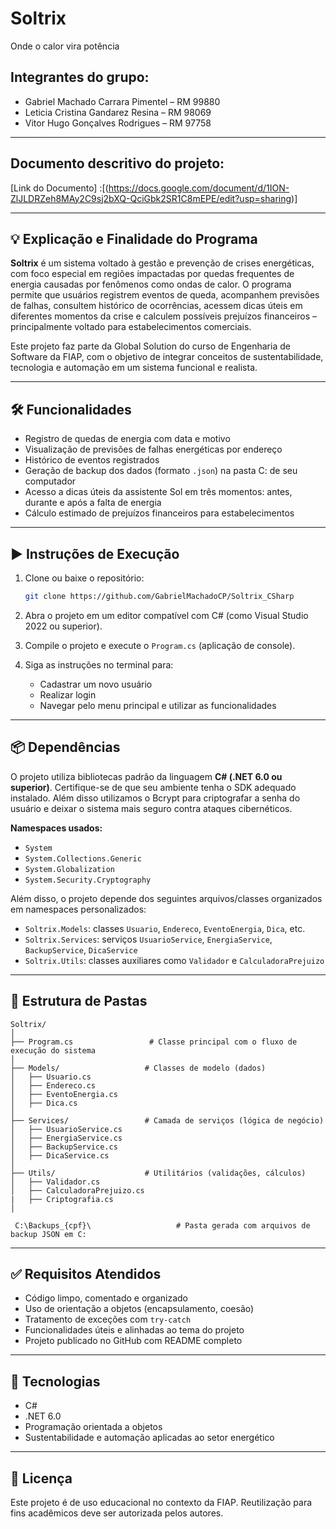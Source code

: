 # Soltrix  
Onde o calor vira potência

## Integrantes do grupo:

- Gabriel Machado Carrara Pimentel – RM 99880  
- Leticia Cristina Gandarez Resina – RM 98069  
- Vitor Hugo Gonçalves Rodrigues – RM 97758  

---

## Documento descritivo do projeto:
[Link do Documento] :[(https://docs.google.com/document/d/1ION-ZlJLDRZeh8MAy2C9sj2bXQ-QciGbk2SR1C8mEPE/edit?usp=sharing)]

---

## 💡 Explicação e Finalidade do Programa

**Soltrix** é um sistema voltado à gestão e prevenção de crises energéticas, com foco especial em regiões impactadas 
por quedas frequentes de energia causadas por fenômenos como ondas de calor. 
O programa permite que usuários registrem eventos de queda, acompanhem previsões de falhas, consultem histórico de ocorrências, 
acessem dicas úteis em diferentes momentos da crise e calculem possíveis prejuízos financeiros – 
principalmente voltado para estabelecimentos comerciais.

Este projeto faz parte da Global Solution do curso de Engenharia de Software da FIAP, com o objetivo de integrar 
conceitos de sustentabilidade, tecnologia e automação em um sistema funcional e realista.

---

## 🛠️ Funcionalidades

- Registro de quedas de energia com data e motivo
- Visualização de previsões de falhas energéticas por endereço
- Histórico de eventos registrados
- Geração de backup dos dados (formato `.json`) na pasta C: de seu computador
- Acesso a dicas úteis da assistente Sol em três momentos: antes, durante e após a falta de energia
- Cálculo estimado de prejuízos financeiros para estabelecimentos

---

## ▶️ Instruções de Execução

1. Clone ou baixe o repositório:
   ```bash
   git clone https://github.com/GabrielMachadoCP/Soltrix_CSharp
   ```

2. Abra o projeto em um editor compatível com C# (como Visual Studio 2022 ou superior).

3. Compile o projeto e execute o `Program.cs` (aplicação de console).

4. Siga as instruções no terminal para:
   - Cadastrar um novo usuário
   - Realizar login
   - Navegar pelo menu principal e utilizar as funcionalidades

---

## 📦 Dependências

O projeto utiliza bibliotecas padrão da linguagem **C# (.NET 6.0 ou superior)**. 
Certifique-se de que seu ambiente tenha o SDK adequado instalado. 
Além disso utilizamos o Bcrypt para criptografar a senha do usuário e deixar o sistema mais seguro contra ataques cibernéticos.

**Namespaces usados:**

- `System`
- `System.Collections.Generic`
- `System.Globalization`
- `System.Security.Cryptography`

Além disso, o projeto depende dos seguintes arquivos/classes organizados em namespaces personalizados:

- `Soltrix.Models`: classes `Usuario`, `Endereco`, `EventoEnergia`, `Dica`, etc.
- `Soltrix.Services`: serviços `UsuarioService`, `EnergiaService`, `BackupService`, `DicaService`
- `Soltrix.Utils`: classes auxiliares como `Validador` e `CalculadoraPrejuizo`

---

## 📁 Estrutura de Pastas

```
Soltrix/
│
├── Program.cs                 # Classe principal com o fluxo de execução do sistema
│
├── Models/                   # Classes de modelo (dados)
│   ├── Usuario.cs
│   ├── Endereco.cs
│   ├── EventoEnergia.cs
│   ├── Dica.cs
│
├── Services/                 # Camada de serviços (lógica de negócio)
│   ├── UsuarioService.cs
│   ├── EnergiaService.cs
│   ├── BackupService.cs
│   ├── DicaService.cs
│
├── Utils/                    # Utilitários (validações, cálculos)
│   ├── Validador.cs
│   ├── CalculadoraPrejuizo.cs
|   ├── Criptografia.cs
│

 C:\Backups_{cpf}\                   # Pasta gerada com arquivos de backup JSON em C:
```

---

## ✅ Requisitos Atendidos

- Código limpo, comentado e organizado
- Uso de orientação a objetos (encapsulamento, coesão)
- Tratamento de exceções com `try-catch`
- Funcionalidades úteis e alinhadas ao tema do projeto
- Projeto publicado no GitHub com README completo

---

## 🌱 Tecnologias

- C#
- .NET 6.0
- Programação orientada a objetos
- Sustentabilidade e automação aplicadas ao setor energético

---

## 📄 Licença

Este projeto é de uso educacional no contexto da FIAP. Reutilização para fins acadêmicos deve ser autorizada pelos autores.
